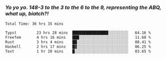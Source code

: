 ### ***Yo yo yo. 148-3 to the 3 to the 6 to the 9, representing the ABQ, what up, biatch?!***

<!--START_SECTION:waka-->

```txt
Total Time: 36 hrs 35 mins

Typst         23 hrs 28 mins  ████████████████░░░░░░░░░   64.16 %
Freefem       4 hrs 16 mins   ███░░░░░░░░░░░░░░░░░░░░░░   11.68 %
Rust          3 hrs 4 mins    ██░░░░░░░░░░░░░░░░░░░░░░░   08.41 %
Haskell       2 hrs 17 mins   █▓░░░░░░░░░░░░░░░░░░░░░░░   06.25 %
Text          1 hr 20 mins    █░░░░░░░░░░░░░░░░░░░░░░░░   03.65 %
```

<!--END_SECTION:waka-->

<!--
**AJMC2002/AJMC2002** is a ✨ _special_ ✨ repository because its `README.md` (this file) appears on your GitHub profile.

Here are some ideas to get you started:

- 🔭 I’m currently working on ...
- 🌱 I’m currently learning ...
- 👯 I’m looking to collaborate on ...
- 🤔 I’m looking for help with ...
- 💬 Ask me about ...
- 📫 How to reach me: ...
- 😄 Pronouns: ...
- ⚡ Fun fact: ...
-->
